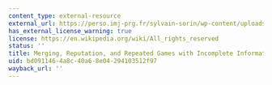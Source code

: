 ```yaml
---
content_type: external-resource
external_url: https://perso.imj-prg.fr/sylvain-sorin/wp-content/uploads/sorin-pub/Merging,%20Reputation,%20and%20Repeated%20Games%20with%20%20Incomplete%20Information.pdf
has_external_license_warning: true
license: https://en.wikipedia.org/wiki/All_rights_reserved
status: ''
title: Merging, Reputation, and Repeated Games with Incomplete Information
uid: bd091146-4a8c-40a6-8e04-294103512f97
wayback_url: ''
---
```

